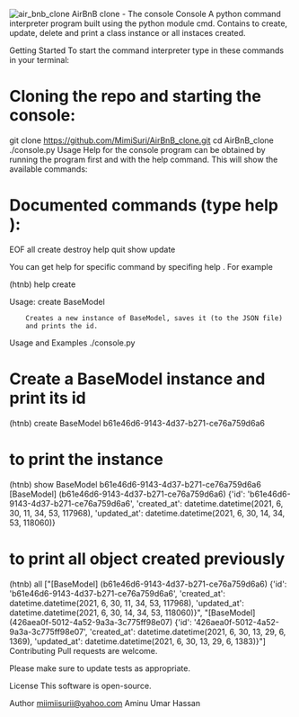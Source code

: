 ![air_bnb_clone](https://github.com/MimiSuri/AirBnB_clone/assets/117779612/30d91b24-84be-4bd1-aeaf-bb4d4438c50e)
AirBnB clone - The console
Console
A python command interpreter program built using the python module cmd. Contains to create, update, delete and print a class instance or all instaces created.

Getting Started
To start the command interpreter type in these commands in your terminal:

Cloning the repo and starting the console:
==========================================

git clone https://github.com/MimiSuri/AirBnB_clone.git
cd AirBnB_clone
./console.py
Usage
Help for the console program can be obtained by running the program first and with the help command. This will show the available commands:

Documented commands (type help <topic>):
========================================
EOF  all  create  destroy  help  quit  show  update

You can get help for specific command by specifing help <command>. For example

(htnb) help create

Usage: create BaseModel

        Creates a new instance of BaseModel, saves it (to the JSON file)
        and prints the id.
Usage and Examples
./console.py

# Create a BaseModel instance and print its id
(htnb) create BaseModel
b61e46d6-9143-4d37-b271-ce76a759d6a6

# to print the instance
(htnb) show BaseModel b61e46d6-9143-4d37-b271-ce76a759d6a6
[BaseModel] (b61e46d6-9143-4d37-b271-ce76a759d6a6) {'id': 'b61e46d6-9143-4d37-b271-ce76a759d6a6', 'created_at': datetime.datetime(2021, 6, 30, 11, 34, 53, 117968), 'updated_at': datetime.datetime(2021, 6, 30, 14, 34, 53, 118060)}

# to print all object created previously
(htnb) all
["[BaseModel] (b61e46d6-9143-4d37-b271-ce76a759d6a6) {'id': 'b61e46d6-9143-4d37-b271-ce76a759d6a6', 'created_at': datetime.datetime(2021, 6, 30, 11, 34, 53, 117968), 'updated_at': datetime.datetime(2021, 6, 30, 14, 34, 53, 118060)}", "[BaseModel] (426aea0f-5012-4a52-9a3a-3c775ff98e07) {'id': '426aea0f-5012-4a52-9a3a-3c775ff98e07', 'created_at': datetime.datetime(2021, 6, 30, 13, 29, 6, 1369), 'updated_at': datetime.datetime(2021, 6, 30, 13, 29, 6, 1383)}"]
Contributing
Pull requests are welcome.

Please make sure to update tests as appropriate.

License
This software is open-source.

Author
miimiisurii@yahoo.com
Aminu Umar Hassan
